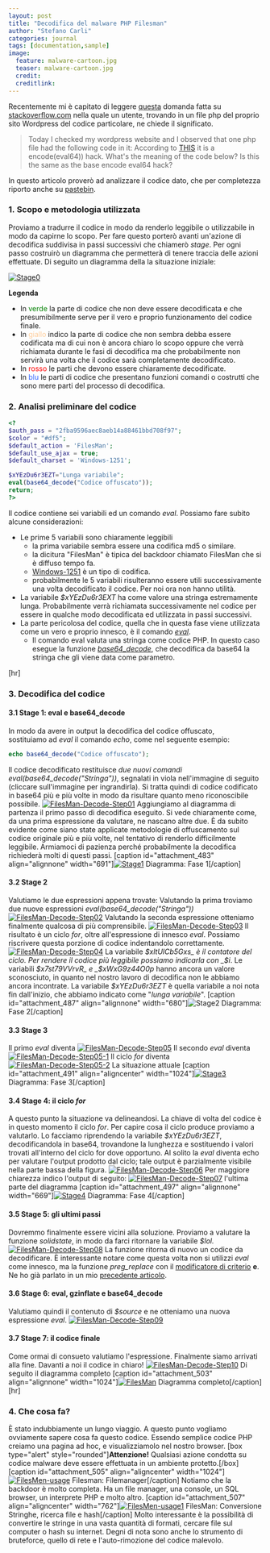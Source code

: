 ```yaml
---
layout: post
title: "Decodifica del malware PHP Filesman"
author: "Stefano Carli"
categories: journal
tags: [documentation,sample]
image:
  feature: malware-cartoon.jpg
  teaser: malware-cartoon.jpg
  credit:
  creditlink:
---
```


Recentemente mi è capitato di leggere [questa](http://stackoverflow.com/questions/25993817/strange-code-on-wordpress-website) domanda fatta su [stackoverflow.com](http://stackoverflow.com/) nella quale un utente, trovando in un file php del proprio sito Wordpress del codice particolare, ne chiede il significato. 

>Today I checked my wordpress website and I observed that one php file had the following code in it: According to [THIS](http://www.unphp.net/decode/0ab3310454272a9d776c468f6f8a5ef8/) it is a encode(eval64)) hack. What's the meaning of the code below? Is this the same as the base encode eval64 hack?

In questo articolo proverò ad analizzare il codice dato, che per completezza riporto anche su [pastebin](http://pastebin.com/1d7p3Cyx).

### 1. Scopo e metodologia utilizzata

Proviamo a tradurre il codice in modo da renderlo leggibile o utilizzabile in modo da capirne lo scopo. Per fare questo porterò avanti un'azione di decodifica suddivisa in passi successivi che chiamerò _stage_. Per ogni passo costruirò un diagramma che permetterà di tenere traccia delle azioni effettuate. Di seguito un diagramma della la situazione iniziale: 

[![Stage0](http://stefano.chebravo.com/wp-content/uploads/2015/05/Stage0.png)](http://stefano.chebravo.com/wp-content/uploads/2015/05/Stage0.png) 

**Legenda**

*   In <span style="color: #008000;">verde</span> la parte di codice che non deve essere decodificata e che presumibilmente serve per il vero e proprio funzionamento del codice finale.
*   In <span style="color: #ffcc99;">giallo</span> indico la parte di codice che non sembra debba essere codificata ma di cui non è ancora chiaro lo scopo oppure che verrà richiamata durante le fasi di decodifica ma che probabilmente non servirà una volta che il codice sarà completamente decodificato.
*   In <span style="color: #ff0000;">rosso</span> le parti che devono essere chiaramente decodificate.
*   In <span style="color: #3366ff;">blu</span> le parti di codice che presentano funzioni comandi o costrutti che sono mere parti del processo di decodifica.


### 2. Analisi preliminare del codice

```PHP
<?
$auth_pass = "2fba9596aec8aeb14a88461bbd708f97";
$color = "#df5";
$default_action = 'FilesMan';
$default_use_ajax = true;
$default_charset = 'Windows-1251';

$xYEzDu6r3EZT="Lunga variabile";
eval(base64_decode("Codice offuscato"));
return;
?>
```

Il codice contiene sei variabili ed un comando _eval_. Possiamo fare subito alcune considerazioni:

*   Le prime 5 variabili sono chiaramente leggibili
    *   la prima variabile sembra essere una codifica md5 o similare.
    *   la dicitura "FilesMan" è tipica del backdoor chiamato FilesMan che si è diffuso tempo fa.
    *   [Windows-1251](http://en.wikipedia.org/wiki/Windows-1251) è un tipo di codifica.
    *   probabilmente le 5 variabili risulteranno essere utili successivamente una volta decodificato il codice. Per noi ora non hanno utilità.
*   La variabile _$xYEzDu6r3EXT_ ha come valore una stringa estremamente lunga. Probabilmente verrà richiamata successivamente nel codice per essere in qualche modo decodificata ed utilizzata in passi successivi.
*   La parte pericolosa del codice, quella che in questa fase viene utilizzata come un vero e proprio innesco, è il comando _[eval](http://php.net/manual/it/function.eval.php)_.
    *   Il comando eval valuta una stringa come codice PHP. In questo caso esegue la funzione _[base64_decode](http://php.net/manual/it/function.base64-decode.php)_, che decodifica da base64 la stringa che gli viene data come parametro.

[hr]

### 3. Decodifica del codice

#### 3.1 Stage 1: eval e base64_decode

In modo da avere in output la decodifica del codice offuscato, sostituiamo ad _eval_ il comando _echo_, come nel seguente esempio:

```PHP
echo base64_decode("Codice offuscato");
```

Il codice decodificato restituisce _due nuovi comandi eval(base64_decode("Stringa"))_, segnalati in viola nell'immagine di seguito (cliccare sull'immagine per ingrandirla). Si tratta quindi di codice codificato in base64 più e più volte in modo da risultare quanto meno riconoscibile possibile. [![FilesMan-Decode-Step01](http://stefano.chebravo.com/wp-content/uploads/2015/05/FilesMan-Decode-Step01.png)](http://stefano.chebravo.com/wp-content/uploads/2015/05/FilesMan-Decode-Step01.png) Aggiungiamo al diagramma di partenza il primo passo di decodifica eseguito. Si vede chiaramente come, da una prima espressione da valutare, ne nascano altre due. È da subito evidente come siano state applicate metodologie di offuscamento sul codice originale più e più volte, nel tentativo di renderlo difficilmente leggibile. Armiamoci di pazienza perché probabilmente la decodifica richiederà molti di questi passi. [caption id="attachment_483" align="alignnone" width="691"][![Stage1](http://stefano.chebravo.com/wp-content/uploads/2015/05/Stage1.png)](http://stefano.chebravo.com/wp-content/uploads/2015/05/Stage1.png) Diagramma: Fase 1[/caption]

#### 3.2 Stage 2

Valutiamo le due espressioni appena trovate: Valutando la prima troviamo due nuove espressioni _eval(base64_decode("Stringa"))_ [![FilesMan-Decode-Step02](http://stefano.chebravo.com/wp-content/uploads/2015/05/FilesMan-Decode-Step02.png)](http://stefano.chebravo.com/wp-content/uploads/2015/05/FilesMan-Decode-Step02.png) Valutando la seconda espressione otteniamo finalmente qualcosa di più comprensibile. [![FilesMan-Decode-Step03](http://stefano.chebravo.com/wp-content/uploads/2015/05/FilesMan-Decode-Step03.png)](http://stefano.chebravo.com/wp-content/uploads/2015/05/FilesMan-Decode-Step03.png) Il risultato è un ciclo _for_, oltre all'espressione di innesco _eval_. Possiamo riscrivere questa porzione di codice indentandolo correttamente. [![FilesMan-Decode-Step04](http://stefano.chebravo.com/wp-content/uploads/2015/05/FilesMan-Decode-Step04.png)](http://stefano.chebravo.com/wp-content/uploads/2015/05/FilesMan-Decode-Step04.png) La variabile _$xltUlCb5Gxs_ è il contatore del ciclo. Per rendere il codice più leggibile possiamo indicarla con _$i_. Le variabili _$x7st79VVrvR_ e _$xWxG9z44O0p_ hanno ancora un valore sconosciuto, in quanto nel nostro lavoro di decodifica non le abbiamo ancora incontrate. La variabile _$xYEzDu6r3EZT_ è quella variabile a noi nota fin dall'inizio, che abbiamo indicato come "_lunga variabile_". [caption id="attachment_487" align="alignnone" width="680"]![Stage2](http://stefano.chebravo.com/wp-content/uploads/2015/05/Stage21.png) Diagramma: Fase 2[/caption]

#### 3.3 Stage 3

Il primo _eval_ diventa [![FilesMan-Decode-Step05](http://stefano.chebravo.com/wp-content/uploads/2015/05/FilesMan-Decode-Step05.png)](http://stefano.chebravo.com/wp-content/uploads/2015/05/FilesMan-Decode-Step05.png) Il secondo _eval_ diventa [![FilesMan-Decode-Step05-1](http://stefano.chebravo.com/wp-content/uploads/2015/05/FilesMan-Decode-Step05-1.png)](http://stefano.chebravo.com/wp-content/uploads/2015/05/FilesMan-Decode-Step05-1.png) Il ciclo _for_ diventa [![FilesMan-Decode-Step05-2](http://stefano.chebravo.com/wp-content/uploads/2015/05/FilesMan-Decode-Step05-2.png)](http://stefano.chebravo.com/wp-content/uploads/2015/05/FilesMan-Decode-Step05-1.png) La situazione attuale [caption id="attachment_491" align="aligncenter" width="1024"][![Stage3](http://stefano.chebravo.com/wp-content/uploads/2015/05/Stage3-1024x508.png)](http://stefano.chebravo.com/wp-content/uploads/2015/05/Stage3.png) Diagramma: Fase 3[/caption]  

#### 3.4 Stage 4: il ciclo _for_

A questo punto la situazione va delineandosi. La chiave di volta del codice è in questo momento il ciclo _for_. Per capire cosa il ciclo produce proviamo a valutarlo. Lo facciamo riprendendo la variabile _$xYEzDu6r3EZT_, decodificandola in base64, trovandone la lunghezza e sostituendo i valori trovati all'interno del ciclo for dove opportuno. Al solito la _eval_ diventa echo per valutare l'output prodotto dal ciclo; tale output è parzialmente visibile nella parte bassa della figura. [![FilesMan-Decode-Step06](http://stefano.chebravo.com/wp-content/uploads/2015/05/FilesMan-Decode-Step06.png)](http://stefano.chebravo.com/wp-content/uploads/2015/05/FilesMan-Decode-Step06.png) Per maggiore chiarezza indico l'output di seguito: [![FilesMan-Decode-Step07](http://stefano.chebravo.com/wp-content/uploads/2015/05/FilesMan-Decode-Step07.png)](http://stefano.chebravo.com/wp-content/uploads/2015/05/FilesMan-Decode-Step07.png) l'ultima parte del diagramma [caption id="attachment_497" align="alignnone" width="669"][![Stage4](http://stefano.chebravo.com/wp-content/uploads/2015/05/Stage4.png)](http://stefano.chebravo.com/wp-content/uploads/2015/05/Stage4.png) Diagramma: Fase 4[/caption]  

#### 3.5 Stage 5: gli ultimi passi

Dovremmo finalmente essere vicini alla soluzione. Proviamo a valutare la funzione _solidstate_, in modo da farci ritornare la variabile _$lol._ [![FilesMan-Decode-Step08](http://stefano.chebravo.com/wp-content/uploads/2015/05/FilesMan-Decode-Step08.png)](http://stefano.chebravo.com/wp-content/uploads/2015/05/FilesMan-Decode-Step08.png) La funzione ritorna di nuovo un codice da decodificare. È interessante notare come questa volta non si utilizzi _eval_ come innesco, ma la funzione _preg_replace_ con il [modificatore di criterio](http://php.net/manual/it/reference.pcre.pattern.modifiers.php) **e**. Ne ho già parlato in un mio [precedente articolo](http://stefano.chebravo.com/it/decodificare-malware-php/).

#### 3.6 Stage 6: eval, gzinflate e base64_decode

Valutiamo quindi il contenuto di _$source_ e ne otteniamo una nuova espressione _eval_. [![FilesMan-Decode-Step09](http://stefano.chebravo.com/wp-content/uploads/2015/05/FilesMan-Decode-Step09.png)](http://stefano.chebravo.com/wp-content/uploads/2015/05/FilesMan-Decode-Step09.png)  

#### 3.7 Stage 7: il codice finale

Come ormai di consueto valutiamo l'espressione. Finalmente siamo arrivati alla fine. Davanti a noi il codice in chiaro! [![FilesMan-Decode-Step10](http://stefano.chebravo.com/wp-content/uploads/2015/05/FilesMan-Decode-Step10.png)](http://stefano.chebravo.com/wp-content/uploads/2015/05/FilesMan-Decode-Step10.png) Di seguito il diagramma completo [caption id="attachment_503" align="alignnone" width="1024"][![FilesMan](http://stefano.chebravo.com/wp-content/uploads/2015/05/FilesMan-1024x253.png)](http://stefano.chebravo.com/wp-content/uploads/2015/05/FilesMan.png) Diagramma completo[/caption] [hr]

### 4\. Che cosa fa?

È stato indubbiamente un lungo viaggio. A questo punto vogliamo ovviamente sapere cosa fa questo codice. Essendo semplice codice PHP creiamo una pagina ad hoc, e visualizziamolo nel nostro browser. [box type="alert" style="rounded"]**Attenzione!** Qualsiasi azione condotta su codice malware deve essere effettuata in un ambiente protetto.[/box] [caption id="attachment_505" align="aligncenter" width="1024"][![FilesMen-usage](http://stefano.chebravo.com/wp-content/uploads/2015/05/FilesMon-usage-1024x418.png)](http://stefano.chebravo.com/wp-content/uploads/2015/05/FilesMon-usage.png) Filesman: Filemanager[/caption] Notiamo che la backdoor è molto completa. Ha un file manager, una console, un SQL browser, un interprete PHP e molto altro. [caption id="attachment_507" align="aligncenter" width="762"][![FilesMen-usage1](http://stefano.chebravo.com/wp-content/uploads/2015/05/FilesMon-usage1.png)](http://stefano.chebravo.com/wp-content/uploads/2015/05/FilesMon-usage1.png) FilesMan: Conversione Stringhe, ricerca file e hash[/caption] Molto interessante è la possibilità di convertire le stringe in una vasta quantità di formati, cercare file sul computer o hash su internet. Degni di nota sono anche lo strumento di bruteforce, quello di rete e l'auto-rimozione del codice malevolo.
